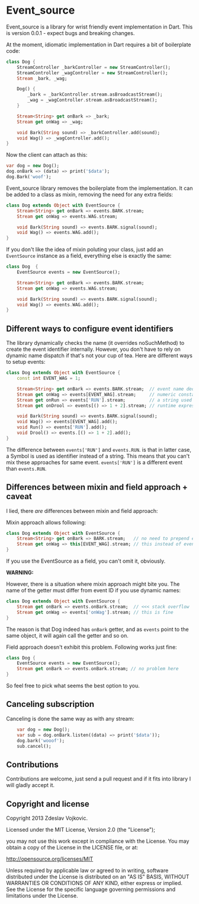 Event_source
============

Event_source is a library for wrist friendly event implementation in Dart.
This is version 0.0.1 - expect bugs and breaking changes.

At the moment, idiomatic implementation in Dart requires a bit of boilerplate code:

```Dart
class Dog {
    StreamController _barkController = new StreamController();
    StreamController _wagController = new StreamController();
    Stream _bark, _wag;

    Dog() {
        _bark = _barkController.stream.asBroadcastStream();
        _wag = _wagController.stream.asBroadcastStream();
    }

    Stream<String> get onBark => _bark;
    Stream get onWag => _wag;

    void Bark(String sound) => _barkController.add(sound);
    void Wag() => _wagController.add();
}
```

Now the client can attach as this:

```Dart
var dog = new Dog();
dog.onBark => (data) => print('$data');
dog.Bark('woof');
```

Event_source library removes the boilerplate from the implementation.
It can be added to a class as mixin, removing the need for any extra fields:

```Dart
class Dog extends Object with EventSource {
    Stream<String> get onBark => events.BARK.stream;
    Stream get onWag => events.WAG.stream;

    void Bark(String sound) => events.BARK.signal(sound);
    void Wag() => events.WAG.add();
}
```

If you don't like the idea of mixin poluting your class, just add an `EventSource` instance as a field, everything else is exactly the same:

```Dart
class Dog  {
    EventSource events = new EventSource();

    Stream<String> get onBark => events.BARK.stream;
    Stream get onWag => events.WAG.stream;

    void Bark(String sound) => events.BARK.signal(sound);
    void Wag() => events.WAG.add();
}
```

Different ways to configure event identifiers
---------------------------------------------

The library dynamically checks the name (it overrides noSuchMethod) to create the event identifier internally.
However, you don't have to rely on dynamic name dispatch if that's not your cup of tea.
Here are different ways to setup events:

```Dart
class Dog extends Object with EventSource {
    const int EVENT_WAG = 1;

    Stream<String> get onBark => events.BARK.stream;  // event name deduced
    Stream get onWag => events[EVENT_WAG].stream;     // numeric constant used as ID
    Stream get onRun => events['RUN'].stream;         // a string used as ID
    Stream get onDrool => events[() => 1 + 2].stream; // runtime expression used as ID

    void Bark(String sound) => events.BARK.signal(sound);
    void Wag() => events[EVENT_WAG].add();
    void Run() => events['RUN'].add();
    void Drool() => events.[() => 1 + 2].add();
}
```

The difference between `events['RUN']` and `events.RUN`. is that in latter case, a Symbol is used as identifier instead of a string.
This means that you can't mix these approaches for same event. `events['RUN']` is a different event than `events.RUN`.

Differences between mixin and field approach + caveat
-----------------------------------------------------

I lied, there _are_ differences between mixin and field approach:

Mixin approach allows following:

```Dart
class Dog extends Object with EventSource {
    Stream<String> get onBark => BARK.stream;   // no need to prepend events.
    Stream get onWag => this[EVENT_WAG].stream; // this instead of events. EventSource.events returns 'this' anyway
}
```

If you use the EventSource as a field, you can't omit it, obviously.

**WARNING:**

However, there is a situation where mixin approach might bite you. The name of the getter must differ from event ID if you use dynamic names:

```Dart
class Dog extends Object with EventSource {
    Stream get onBark => events.onBark.stream;  // <<< stack overflow
    Stream get onWag => events['onWag'].stream; // this is fine
}
```

The reason is that Dog indeed has `onBark` getter, and as `events` point to the same object, it will again call the getter and so on.

Field approach doesn't exhibit this problem. Following works just fine:

```Dart
class Dog {
    EventSource events = new EventSource();
    Stream get onBark => events.onBark.stream; // no problem here
}
```

So feel free to pick what seems the best option to you.

Canceling subscription
----------------------

Canceling is done the same way as with any stream:

```Dart
    var dog = new Dog();
    var sub = dog.onBark.listen((data) => print('$data'));
    dog.bark('wooof');
    sub.cancel();
```

Contributions
-------------

Contributions are welcome, just send a pull request and if it fits into library I will gladly accept it.


Copyright and license
---------------------

Copyright 2013 Zdeslav Vojkovic.

Licensed under the MIT License, Version 2.0 (the "License");

you may not use this work except in compliance with the License. You may obtain a copy of the License in the LICENSE file, or at:

http://opensource.org/licenses/MIT

Unless required by applicable law or agreed to in writing, software distributed under the License is distributed on an "AS IS" BASIS, WITHOUT WARRANTIES OR CONDITIONS OF ANY KIND, either express or implied. See the License for the specific language governing permissions and limitations under the License.